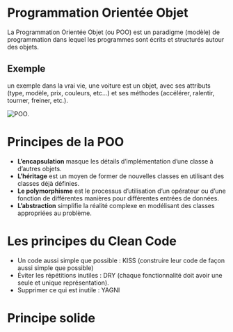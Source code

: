 # Programmation Orientée Objet
La Programmation Orientée Objet (ou POO) est un paradigme (modèle) de programmation dans lequel les programmes sont écrits et structurés autour des objets.
## Exemple
un exemple dans la vrai vie, une voiture est un objet, avec ses attributs (type, modèle, prix, couleurs, etc…) et ses méthodes (accélérer, ralentir, tourner, freiner, etc.).

![POO](/car-poo.png").

# Principes de la POO
- **L’encapsulation** masque les détails d’implémentation d’une classe à d’autres objets.
- **L’héritage** est un moyen de former de nouvelles classes en utilisant des classes déjà définies.
- **Le polymorphisme** est le processus d’utilisation d’un opérateur ou d’une fonction de différentes manières pour différentes entrées de données.
- **L’abstraction** simplifie la réalité complexe en modélisant des classes appropriées au problème.

# Les principes du Clean Code
- Un code aussi simple que possible : KISS (construire leur code de façon aussi simple que possible)
- Éviter les répétitions inutiles : DRY (chaque fonctionnalité doit avoir une seule et unique représentation).
- Supprimer ce qui est inutile : YAGNI
# Principe solide 

